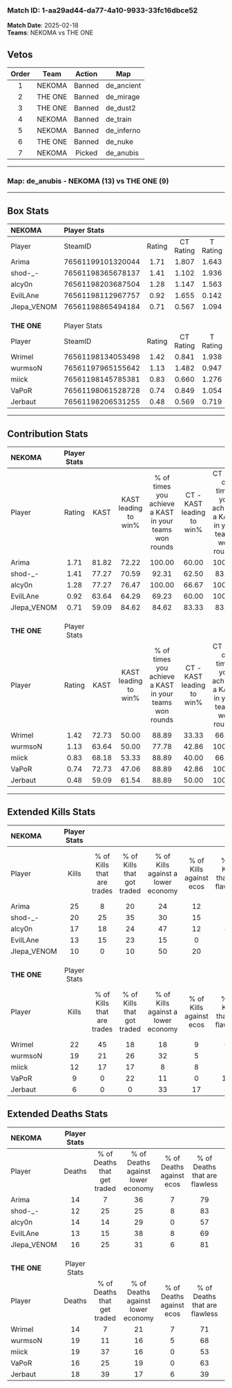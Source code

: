 ### Match ID: 1-aa29ad44-da77-4a10-9933-33fc16dbce52  
**Match Date**: 2025-02-18  
**Teams**: NEKOMA vs THE ONE  

## Vetos  

| Order | Team | Action | Map |
| :---: | :--: | :----: | --- |
| 1 | NEKOMA | Banned | de_ancient |
| 2 | THE ONE | Banned | de_mirage |
| 3 | THE ONE | Banned | de_dust2 |
| 4 | NEKOMA | Banned | de_train |
| 5 | NEKOMA | Banned | de_inferno |
| 6 | THE ONE | Banned | de_nuke |
| 7 | NEKOMA | Picked | de_anubis |

---  

### **Map**: de_anubis - NEKOMA (13) vs THE ONE (9)  
---  

## Box Stats  

| **NEKOMA**  | Player Stats      |        |           |          |       |       |       |         |        |      |     |
| :- | :- | :-: | :-: | :-: | :-: | :-: | :-: | :-: | :-: | :-: | :-: |
| Player      | SteamID           | Rating | CT Rating | T Rating | KAST  |  ADR  | Kills | Assists | Deaths | K/D  | HS% |
| Arima       | 76561199101320044 |  1.71  |   1.807   |  1.643   | 81.82 | 121.0 |  25   |    4    |   14   | 1.79 | 48  |
| shod-_-     | 76561198365678137 |  1.41  |   1.102   |  1.936   | 77.27 | 85.5  |  20   |    3    |   12   | 1.67 | 30  |
| alcy0n      | 76561198203687504 |  1.28  |   1.147   |  1.563   | 77.27 | 94.8  |  17   |    6    |   14   | 1.21 | 70  |
| EvilLAne    | 76561198112967757 |  0.92  |   1.655   |  0.142   | 63.64 | 58.7  |  13   |    2    |   13   | 1.00 | 69  |
| JIepa_VENOM | 76561198865494184 |  0.71  |   0.567   |  1.094   | 59.09 | 54.7  |  10   |    8    |   16   | 0.63 | 50  |
|             |                   |        |           |          |       |       |       |         |        |      |     |
|             |                   |        |           |          |       |       |       |         |        |      |     |
|             |                   |        |           |          |       |       |       |         |        |      |     |
| **THE ONE** | Player Stats      |        |           |          |       |       |       |         |        |      |     |
| Player      | SteamID           | Rating | CT Rating | T Rating | KAST  |  ADR  | Kills | Assists | Deaths | K/D  | HS% |
| Wrimel      | 76561198134053498 |  1.42  |   0.841   |  1.938   | 72.73 | 88.8  |  22   |    3    |   14   | 1.57 | 59  |
| wurmsoN     | 76561197965155642 |  1.13  |   1.482   |  0.947   | 63.64 | 96.2  |  19   |    3    |   19   | 1.00 | 52  |
| miick       | 76561198145785381 |  0.83  |   0.660   |  1.276   | 68.18 | 68.6  |  12   |    8    |   19   | 0.63 | 58  |
| VaPoR       | 76561198061528728 |  0.74  |   0.849   |  1.054   | 72.73 | 48.6  |   9   |    5    |   16   | 0.56 | 11  |
| Jerbaut     | 76561198206531255 |  0.48  |   0.569   |  0.719   | 59.09 | 48.7  |   6   |    6    |   18   | 0.33 | 33  |
---  

## Contribution Stats  

| **NEKOMA**  | Player Stats |       |                      |                                                        |                           |                                                             |                          |                                                            |
| :- | :-: | :-: | :-: | :-: | :-: | :-: | :-: | :-: |
| Player      |    Rating    | KAST  | KAST leading to win% | % of times you achieve a KAST in your teams won rounds | CT - KAST leading to win% | CT - % of times you achieve a KAST in your teams won rounds | T - KAST leading to win% | T - % of times you achieve a KAST in your teams won rounds |
| Arima       |     1.71     | 81.82 |        72.22         |                         100.00                         |           60.00           |                           100.00                            |          87.50           |                           100.00                           |
| shod-_-     |     1.41     | 77.27 |        70.59         |                         92.31                          |           62.50           |                            83.33                            |          77.78           |                           100.00                           |
| alcy0n      |     1.28     | 77.27 |        76.47         |                         100.00                         |           66.67           |                           100.00                            |          87.50           |                           100.00                           |
| EvilLAne    |     0.92     | 63.64 |        64.29         |                         69.23                          |           60.00           |                           100.00                            |          75.00           |                           42.86                            |
| JIepa_VENOM |     0.71     | 59.09 |        84.62         |                         84.62                          |           83.33           |                            83.33                            |          85.71           |                           85.71                            |
|             |              |       |                      |                                                        |                           |                                                             |                          |                                                            |
|             |              |       |                      |                                                        |                           |                                                             |                          |                                                            |
|             |              |       |                      |                                                        |                           |                                                             |                          |                                                            |
| **THE ONE** | Player Stats |       |                      |                                                        |                           |                                                             |                          |                                                            |
| Player      |    Rating    | KAST  | KAST leading to win% | % of times you achieve a KAST in your teams won rounds | CT - KAST leading to win% | CT - % of times you achieve a KAST in your teams won rounds | T - KAST leading to win% | T - % of times you achieve a KAST in your teams won rounds |
| Wrimel      |     1.42     | 72.73 |        50.00         |                         88.89                          |           33.33           |                            66.67                            |          60.00           |                           100.00                           |
| wurmsoN     |     1.13     | 63.64 |        50.00         |                         77.78                          |           42.86           |                           100.00                            |          57.14           |                           66.67                            |
| miick       |     0.83     | 68.18 |        53.33         |                         88.89                          |           40.00           |                            66.67                            |          60.00           |                           100.00                           |
| VaPoR       |     0.74     | 72.73 |        47.06         |                         88.89                          |           42.86           |                           100.00                            |          50.00           |                           83.33                            |
| Jerbaut     |     0.48     | 59.09 |        61.54         |                         88.89                          |           50.00           |                           100.00                            |          71.43           |                           83.33                            |
---  

## Extended Kills Stats  

| **NEKOMA**  | Player Stats |                            |                            |                                    |                         |                              |                                 |                                       |                    |           |
| :- | :-: | :-: | :-: | :-: | :-: | :-: | :-: | :-: | :-: | :-: |
| Player      |    Kills     | % of Kills that are trades | % of Kills that got traded | % of Kills against a lower economy | % of Kills against ecos | % of Kills that are flawless | % of Kills that are close duels | % of Kills that are assisted by flash | Pistol Round Kills | AWP Kills |
| Arima       |      25      |             8              |             20             |                 24                 |           12            |              52              |                4                |                   4                   |         4          |     0     |
| shod-_-     |      20      |             25             |             35             |                 30                 |           15            |              70              |                5                |                   5                   |         3          |    11     |
| alcy0n      |      17      |             18             |             24             |                 47                 |           12            |              47              |                0                |                   0                   |         0          |     0     |
| EvilLAne    |      13      |             15             |             23             |                 15                 |            0            |              54              |                0                |                   8                   |         1          |     0     |
| JIepa_VENOM |      10      |             0              |             10             |                 50                 |           20            |              70              |               10                |                  10                   |         0          |     0     |
|             |              |                            |                            |                                    |                         |                              |                                 |                                       |                    |           |
|             |              |                            |                            |                                    |                         |                              |                                 |                                       |                    |           |
|             |              |                            |                            |                                    |                         |                              |                                 |                                       |                    |           |
| **THE ONE** | Player Stats |                            |                            |                                    |                         |                              |                                 |                                       |                    |           |
| Player      |    Kills     | % of Kills that are trades | % of Kills that got traded | % of Kills against a lower economy | % of Kills against ecos | % of Kills that are flawless | % of Kills that are close duels | % of Kills that are assisted by flash | Pistol Round Kills | AWP Kills |
| Wrimel      |      22      |             45             |             18             |                 18                 |            9            |              64              |                0                |                   0                   |         4          |     0     |
| wurmsoN     |      19      |             21             |             26             |                 32                 |            5            |              74              |                0                |                   0                   |         0          |     0     |
| miick       |      12      |             17             |             17             |                 8                  |            8            |              75              |                0                |                   0                   |         1          |     0     |
| VaPoR       |      9       |             0              |             22             |                 11                 |            0            |             111              |                0                |                   0                   |         0          |     4     |
| Jerbaut     |      6       |             0              |             0              |                 33                 |           17            |              83              |                0                |                  17                   |         1          |     0     |
## Extended Deaths Stats  

| **NEKOMA**  | Player Stats |                             |                                   |                          |                               |                            |                           |               |
| :- | :-: | :-: | :-: | :-: | :-: | :-: | :-: | :-: |
| Player      |    Deaths    | % of Deaths that get traded | % of Deaths against lower economy | % of Deaths against ecos | % of Deaths that are flawless | % of Deaths that are close | % of Deaths while blinded | Deaths to AWP |
| Arima       |      14      |              7              |                36                 |            7             |              79               |             0              |             0             |       0       |
| shod-_-     |      12      |             25              |                25                 |            8             |              83               |             0              |             8             |       2       |
| alcy0n      |      14      |             14              |                29                 |            0             |              57               |             0              |             0             |       0       |
| EvilLAne    |      13      |             15              |                38                 |            8             |              69               |             0              |             0             |       1       |
| JIepa_VENOM |      16      |             25              |                31                 |            6             |              81               |             0              |             0             |       1       |
|             |              |                             |                                   |                          |                               |                            |                           |               |
|             |              |                             |                                   |                          |                               |                            |                           |               |
|             |              |                             |                                   |                          |                               |                            |                           |               |
| **THE ONE** | Player Stats |                             |                                   |                          |                               |                            |                           |               |
| Player      |    Deaths    | % of Deaths that get traded | % of Deaths against lower economy | % of Deaths against ecos | % of Deaths that are flawless | % of Deaths that are close | % of Deaths while blinded | Deaths to AWP |
| Wrimel      |      14      |              7              |                21                 |            7             |              71               |             0              |             7             |       3       |
| wurmsoN     |      19      |             11              |                16                 |            5             |              68               |             5              |             5             |       3       |
| miick       |      19      |             37              |                16                 |            0             |              53               |             0              |             5             |       3       |
| VaPoR       |      16      |             25              |                19                 |            0             |              63               |             0              |             6             |       1       |
| Jerbaut     |      18      |             39              |                17                 |            6             |              39               |             11             |             0             |       1       |
